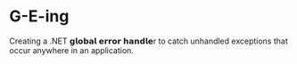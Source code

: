 # G-E-ing
Creating a .NET 𝗴𝗹𝗼𝗯𝗮𝗹 𝗲𝗿𝗿𝗼𝗿 𝗵𝗮𝗻𝗱𝗹𝗲r to catch unhandled exceptions that occur anywhere in an application.
